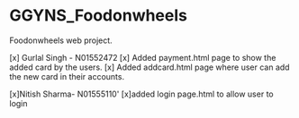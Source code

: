 # GGYNS_Foodonwheels
Foodonwheels web project.

[x] Gurlal Singh - N01552472
[x] Added payment.html page to show the added card by the users.
[x] Added addcard.html page where user can add the new card in their accounts.

[x]Nitish Sharma- N01555110'
[x]added login page.html to allow user to login
